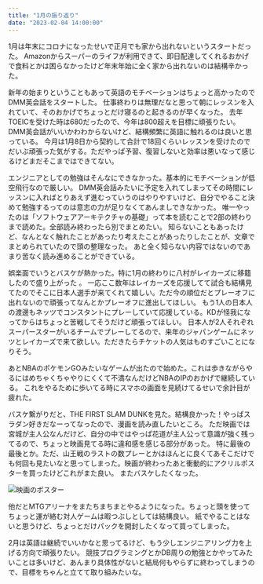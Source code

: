 ```yaml
---
title: "1月の振り返り"
date: "2023-02-04 14:00:00"
---
```

<script>
  import slum_dunk from '$lib/assets/posts/2023-02-04-january-review/slam_dunk.jpeg';
</script>

1月は年末にコロナになったせいで正月でも家から出れないというスタートだった。
Amazonからスーパーのライフが利用できて、即日配達してくれるおかげで食料とかは困らなかったけど年末年始に全く家から出れないのは結構辛かった。

新年の始まりということもあって英語のモチベーションはちょっと高かったのでDMM英会話をスタートした。
仕事終わりは無理だなと思って朝にレッスンを入れていて、そのおかげでちょっとだけ寝るのと起きるのが早くなった。
去年TOEICを受けた時は680だったので、今年は800超えを目標に頑張りたい。DMM英会話がいいかわわからないけど、結構頻繁に英語に触れるのは良いと思っている。
今月は1月8日から契約して合計で18回くらいレッスンを受けたのでだいぶ頑張った気がする。ただやっぱ予習、復習しないと効率は悪いなって感じるけどまだそこまではできてない。

エンジニアとしての勉強はそんなにできなかった。基本的にモチベーションが低空飛行なので厳しい。
DMM英会話みたいに予定を入れてしまってその時間にレッスンに入ればとりあえず進むっていうのはやりやすいけど、自分でやること決めて勉強するってのは意志の力が足りなくてあんましできなかった。
唯一やったのは「ソフトウェアアーキテクチャの基礎」って本を読むことで2部の終わりまで読めた。全部読み終わったら別でまとめたい。
知らないこともあったけど、なんとなく触れたことがあったり考えたことがあったりしたことが、文章でまとめられていたので頭の整理なった。
あと全く知らない内容ではないのであまり苦なく読み進めることができている。

娯楽面でいうとバスケが熱かった。特に1月の終わりに八村がレイカーズに移籍したので盛り上がった 。
一応ここ数年はレイカーズを応援してて試合も結構見てたのでそこに日本人選手が来てくれて嬉しい。ただ今の順位だとプレーオフに出れないので頑張ってなんとかプレーオフに進出してほしい。
もう1人の日本人の渡邊もネッツでコンスタントにプレーしていて応援している。KDが怪我になってからはちょっと苦戦してそうだけど頑張ってほしい。
日本人が2人それぞれスーパースターがいるチームでプレーしてるので、来年のジャパンゲームにネッツとレイカーズで来て欲しい。ただきたらチケットの人気はものすごいことになりそう。

あとNBAのポケモンGOみたいなゲームが出たので始めた。これは歩きながらやるにはめちゃくちゃやりにくくて不満なんだけどNBAのIPのおかげで継続している。
これをやるために歩いてる時にスマホの画面を見続けてるせいで余計目が疲れた。

バスケ繋がりだと、THE FIRST SLAM DUNKを見た。結構良かった！やっぱスラダン好きだなーってなったので、漫画を読み直したいところ。
ただ映画では宮城が主人公なんだけど、自分の中ではやっぱ花道が主人公って意識が強く残ってるので、ちょっと映画見てる時に違和感を感じる部分があった。
特に最後の最後とか。ただ、山王戦のラストの数プレーとかはほんとに良くてあそこだけでも何回も見たいなと思ってしまった。映画が終わったあと衝動的にアクリルポスターを買ったけどこれがまた良い。
またバスケしたくなった。
<div class="w-full">
<img alt="映画のポスター" src={slum_dunk} />
</div>

他だとMTGアリーナをまたちまちまとやるようになった。ちょっと頭を使ってちょっと運が絡む対人ゲームは暇つぶしとしては結構良い。
紙でやることはないと思うけど、ちょっとだけパックを開封したくなって買ってしまった。

2月は英語は継続でいいかなと思ってるけど、もう少しエンジニアリング力を上げる方向で頑張りたい。
競技プログラミングとかDB周りの勉強とかやってみたいことは多いけど、あんまり具体性がないと結局何もやらずに終わってしまうので、目標をちゃんと立てて取り組みたいな。